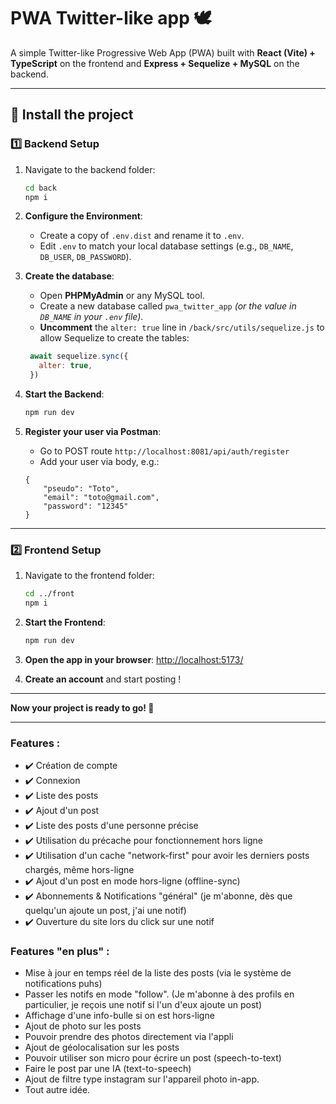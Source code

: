 # PWA Twitter-like app 🕊️

A simple Twitter-like Progressive Web App (PWA) built with **React (Vite) + TypeScript** on the frontend and **Express + Sequelize + MySQL** on the backend.

---

## 🚀 Install the project

### **1️⃣ Backend Setup**
1. Navigate to the backend folder:
   ```sh
   cd back
   npm i
   ```
2. **Configure the Environment**:
   - Create a copy of `.env.dist` and rename it to `.env`.
   - Edit `.env` to match your local database settings (e.g., `DB_NAME`, `DB_USER`, `DB_PASSWORD`).

3. **Create the database**:
   - Open **PHPMyAdmin** or any MySQL tool.
   - Create a new database called `pwa_twitter_app` *(or the value in `DB_NAME` in your `.env` file)*.
   - **Uncomment** the `alter: true` line in `/back/src/utils/sequelize.js` to allow Sequelize to create the tables:
   ```js
    await sequelize.sync({
      alter: true,
    })
   ```

4. **Start the Backend**:
   ```sh
   npm run dev
   ```

5. **Register your user via Postman**:
    - Go to POST route `http://localhost:8081/api/auth/register`
    - Add your user via body, e.g.:
    ```
    {
        "pseudo": "Toto",
        "email": "toto@gmail.com",
        "password": "12345"
    }
    ```

---

### **2️⃣ Frontend Setup**
1. Navigate to the frontend folder:
   ```sh
   cd ../front
   npm i
   ```
2. **Start the Frontend**:
   ```sh
   npm run dev
   ```
3. **Open the app in your browser**: [http://localhost:5173/](http://localhost:5173/)

4. **Create an account** and start posting !

---

 **Now your project is ready to go! 🚀**

---

### Features : 
- ✔️ Création de compte
- ✔️ Connexion
- ✔️ Liste des posts
- ✔️ Ajout d'un post
- ✔️ Liste des posts d'une personne précise
- ✔️ Utilisation du précache pour fonctionnement hors ligne
- ✔️ Utilisation d'un cache "network-first" pour avoir les derniers posts chargés, même hors-ligne
- ✔️ Ajout d'un post en mode hors-ligne (offline-sync)
- ✔️ Abonnements & Notifications "général" (je m'abonne, dès que quelqu'un ajoute un post, j'ai une notif)
- ✔️ Ouverture du site lors du click sur une notif  

### Features "en plus" : 
- Mise à jour en temps réel de la liste des posts (via le système de notifications puhs)
- Passer les notifs en mode "follow". (Je m'abonne à des profils en particulier, je reçois une notif si l'un d'eux ajoute un post)
- Affichage d'une info-bulle si on est hors-ligne
- Ajout de photo sur les posts
- Pouvoir prendre des photos directement via l'appli
- Ajout de géolocalisation sur les posts
- Pouvoir utiliser son micro pour écrire un post (speech-to-text)
- Faire le post par une IA (text-to-speech)
- Ajout de filtre type instagram sur l'appareil photo in-app.
- Tout autre idée.  